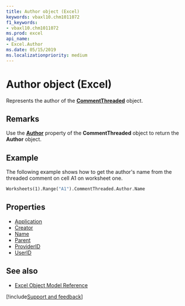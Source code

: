 ```yaml
---
title: Author object (Excel)
keywords: vbaxl10.chm1011072
f1_keywords:
- vbaxl10.chm1011072
ms.prod: excel
api_name:
- Excel.Author
ms.date: 05/15/2019
ms.localizationpriority: medium
---
```



# Author object (Excel)

Represents the author of the **[CommentThreaded](Excel.CommentThreaded.md)** object.


## Remarks

Use the **[Author](Excel.CommentThreaded.Author.md)** property of the **CommentThreaded** object to return the **Author** object. 

## Example

The following example shows how to get the author's name from the threaded comment on cell A1 on worksheet one.

```vb
Worksheets(1).Range("A1").CommentThreaded.Author.Name
```


## Properties

- [Application](Excel.Author.Application.md)
- [Creator](Excel.Author.Creator.md)
- [Name](Excel.Author.Name.md)
- [Parent](Excel.Author.Parent.md)
- [ProviderID](Excel.Author.ProviderID.md)
- [UserID](Excel.Author.UserID.md)


## See also

- [Excel Object Model Reference](overview/Excel/object-model.md)


[!include[Support and feedback](~/includes/feedback-boilerplate.md)]